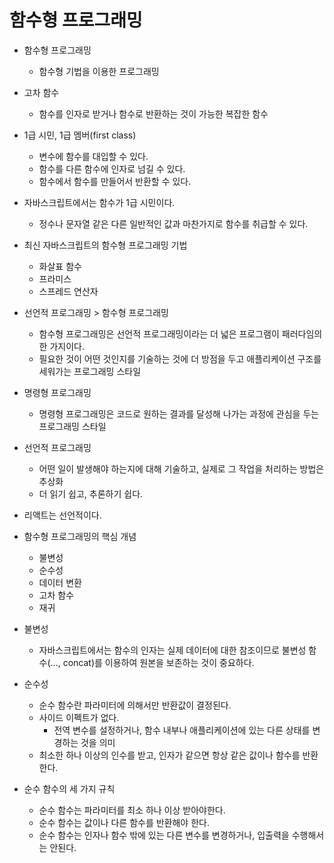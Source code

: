 # 함수형 프로그래밍

- 함수형 프로그래밍

  - 함수형 기법을 이용한 프로그래밍

- 고차 함수

  - 함수를 인자로 받거나 함수로 반환하는 것이 가능한 복잡한 함수

- 1급 시민, 1급 멤버(first class)

  - 변수에 함수를 대입할 수 있다.
  - 함수를 다른 함수에 인자로 넘길 수 있다.
  - 함수에서 함수를 만들어서 반환할 수 있다.

- 자바스크립트에서는 함수가 1급 시민이다.

  - 정수나 문자열 같은 다른 일반적인 값과 마찬가지로 함수를 취급할 수 있다.

- 최신 자바스크립트의 함수형 프로그래밍 기법

  - 화살표 함수
  - 프라미스
  - 스프레드 연산자

- 선언적 프로그래밍 > 함수형 프로그래밍

  - 함수형 프로그래밍은 선언적 프로그래밍이라는 더 넓은 프로그램이 패러다임의 한 가지이다.
  - 필요한 것이 어떤 것인지를 기술하는 것에 더 방점을 두고 애플리케이션 구조를 세워가는 프로그래밍 스타일

- 명령형 프로그래밍

  - 명령형 프로그래밍은 코드로 원하는 결과를 달성해 나가는 과정에 관심을 두는 프로그래밍 스타일

- 선언적 프로그래밍

  - 어떤 일이 발생해야 하는지에 대해 기술하고, 실제로 그 작업을 처리하는 방법은 추상화
  - 더 읽기 쉽고, 추론하기 쉽다.

- 리액트는 선언적이다.

- 함수형 프로그래밍의 핵심 개념

  - 불변성
  - 순수성
  - 데이터 변환
  - 고차 함수
  - 재귀

- 불변성

  - 자바스크립트에서는 함수의 인자는 실제 데이터에 대한 참조이므로 불변성 함수(..., concat)를 이용하여 원본을 보존하는 것이 중요하다.

- 순수성

  - 순수 함수란 파라미터에 의해서만 반환값이 결정된다.
  - 사이드 이펙트가 없다.
    - 전역 변수를 설정하거나, 함수 내부나 애플리케이션에 있는 다른 상태를 변경하는 것을 의미
  - 최소한 하나 이상의 인수를 받고, 인자가 같으면 항상 같은 값이나 함수를 반환한다.

- 순수 함수의 세 가지 규칙
  - 순수 함수는 파라미터를 최소 하나 이상 받아야한다.
  - 순수 함수는 값이나 다른 함수를 반환해야 한다.
  - 순수 함수는 인자나 함수 밖에 있는 다른 변수를 변경하거나, 입출력을 수행해서는 안된다.
